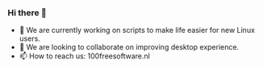 ### Hi there 👋

<!--
**100freesoftware/100freesoftware** is a ✨ _special_ ✨ repository because its `README.md` (this file) appears on your GitHub profile.

Here are some ideas to get you started:

- 🔭 I’m currently working on scripts to make life easier for new Linux users.
- 🌱 I’m currently learning ...
- 👯 I’m looking to collaborate on improving desktop experience.
- 🤔 I’m looking for help with ...
- 💬 Ask me about ...
- 📫 How to reach me: 100freesoftware.nl
- 😄 Pronouns: ...
- ⚡ Fun fact: ...
-->

- 🔭 We are currently working on scripts to make life easier for new Linux users.
- 👯 We are looking to collaborate on improving desktop experience.
- 📫 How to reach us: 100freesoftware.nl
